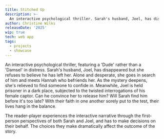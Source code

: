 ```yaml
---
title: Stitched Up
description: >-
  An interactive psychological thriller. Sarah's husband, Joel, has disappeared but she refuses to believe he's left her. Alone and desperate, she goes in search of him. Meanwhile, Joel is held prisoner in a dark place, subjected to the twisted interrogations of his captor.
author: Christine Wilks
releaseDate: '2025'
wip: true
tech: web app
tags:
  - projects
  - showcase
---
```



An interactive psychological thriller, featuring a 'Dude' rather than a 'Damsel' in distress. Sarah's husband, Joel, has disappeared but she refuses to believe he has left her. Alone and desperate, she goes in search of him and meets Hannah who befriends her. As the mystery deepens, she's relieved to find someone to confide in. Meanwhile, Joel is held prisoner in a dark place, subjected to the twisted interrogations of his female captor. Can he convince her to release him? Will Sarah find him before it's too late? With their faith in one another sorely put to the test, their lives hang in the balance.

The reader-player experiences the interactive narrative through the first-person perspectives of both Sarah and Joel, and has to make decisions on their behalf. The choices they make dramatically affect the outcome of the story.

